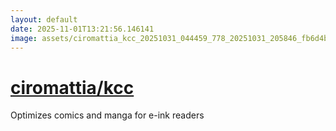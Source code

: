 ```yaml
---
layout: default
date: 2025-11-01T13:21:56.146141
image: assets/ciromattia_kcc_20251031_044459_778_20251031_205846_fb6d4b--20251031T215857042--cropped.png
---
```


# [ciromattia/kcc](https://github.com/ciromattia/kcc/)

Optimizes comics and manga for e-ink readers

